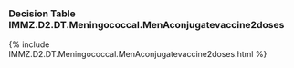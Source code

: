 ### Decision Table IMMZ.D2.DT.Meningococcal.MenAconjugatevaccine2doses
{% include IMMZ.D2.DT.Meningococcal.MenAconjugatevaccine2doses.html %}


